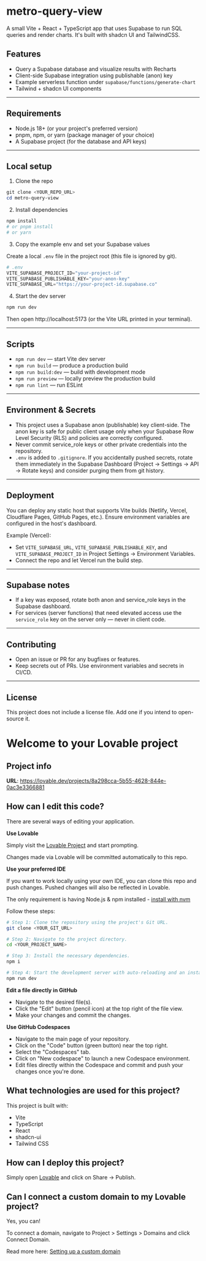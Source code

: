# metro-query-view

A small Vite + React + TypeScript app that uses Supabase to run SQL queries and render charts. It's built with shadcn UI and TailwindCSS.

## Features

- Query a Supabase database and visualize results with Recharts
- Client-side Supabase integration using publishable (anon) key
- Example serverless function under `supabase/functions/generate-chart`
- Tailwind + shadcn UI components

---

## Requirements

- Node.js 18+ (or your project's preferred version)
- pnpm, npm, or yarn (package manager of your choice)
- A Supabase project (for the database and API keys)

---

## Local setup

1. Clone the repo

```powershell
git clone <YOUR_REPO_URL>
cd metro-query-view
```

2. Install dependencies

```powershell
npm install
# or pnpm install
# or yarn
```

3. Copy the example env and set your Supabase values

Create a local `.env` file in the project root (this file is ignored by git).

```powershell
# .env
VITE_SUPABASE_PROJECT_ID="your-project-id"
VITE_SUPABASE_PUBLISHABLE_KEY="your-anon-key"
VITE_SUPABASE_URL="https://your-project-id.supabase.co"
```

4. Start the dev server

```powershell
npm run dev
```

Then open http://localhost:5173 (or the Vite URL printed in your terminal).

---

## Scripts

- `npm run dev` — start Vite dev server
- `npm run build` — produce a production build
- `npm run build:dev` — build with development mode
- `npm run preview` — locally preview the production build
- `npm run lint` — run ESLint

---

## Environment & Secrets

- This project uses a Supabase anon (publishable) key client-side. The anon key is safe for public client usage only when your Supabase Row Level Security (RLS) and policies are correctly configured.
- Never commit service_role keys or other private credentials into the repository.
- `.env` is added to `.gitignore`. If you accidentally pushed secrets, rotate them immediately in the Supabase Dashboard (Project → Settings → API → Rotate keys) and consider purging them from git history.

---

## Deployment

You can deploy any static host that supports Vite builds (Netlify, Vercel, Cloudflare Pages, GitHub Pages, etc.). Ensure environment variables are configured in the host's dashboard.

Example (Vercel):
- Set `VITE_SUPABASE_URL`, `VITE_SUPABASE_PUBLISHABLE_KEY`, and `VITE_SUPABASE_PROJECT_ID` in Project Settings → Environment Variables.
- Connect the repo and let Vercel run the build step.

---

## Supabase notes

- If a key was exposed, rotate both anon and service_role keys in the Supabase dashboard.
- For services (server functions) that need elevated access use the `service_role` key on the server only — never in client code.

---

## Contributing

- Open an issue or PR for any bugfixes or features.
- Keep secrets out of PRs. Use environment variables and secrets in CI/CD.

---

## License

This project does not include a license file. Add one if you intend to open-source it.
# Welcome to your Lovable project

## Project info

**URL**: https://lovable.dev/projects/8a298cca-5b55-4628-844e-0ac3e3366881

## How can I edit this code?

There are several ways of editing your application.

**Use Lovable**

Simply visit the [Lovable Project](https://lovable.dev/projects/8a298cca-5b55-4628-844e-0ac3e3366881) and start prompting.

Changes made via Lovable will be committed automatically to this repo.

**Use your preferred IDE**

If you want to work locally using your own IDE, you can clone this repo and push changes. Pushed changes will also be reflected in Lovable.

The only requirement is having Node.js & npm installed - [install with nvm](https://github.com/nvm-sh/nvm#installing-and-updating)

Follow these steps:

```sh
# Step 1: Clone the repository using the project's Git URL.
git clone <YOUR_GIT_URL>

# Step 2: Navigate to the project directory.
cd <YOUR_PROJECT_NAME>

# Step 3: Install the necessary dependencies.
npm i

# Step 4: Start the development server with auto-reloading and an instant preview.
npm run dev
```

**Edit a file directly in GitHub**

- Navigate to the desired file(s).
- Click the "Edit" button (pencil icon) at the top right of the file view.
- Make your changes and commit the changes.

**Use GitHub Codespaces**

- Navigate to the main page of your repository.
- Click on the "Code" button (green button) near the top right.
- Select the "Codespaces" tab.
- Click on "New codespace" to launch a new Codespace environment.
- Edit files directly within the Codespace and commit and push your changes once you're done.

## What technologies are used for this project?

This project is built with:

- Vite
- TypeScript
- React
- shadcn-ui
- Tailwind CSS

## How can I deploy this project?

Simply open [Lovable](https://lovable.dev/projects/8a298cca-5b55-4628-844e-0ac3e3366881) and click on Share -> Publish.

## Can I connect a custom domain to my Lovable project?

Yes, you can!

To connect a domain, navigate to Project > Settings > Domains and click Connect Domain.

Read more here: [Setting up a custom domain](https://docs.lovable.dev/tips-tricks/custom-domain#step-by-step-guide)
